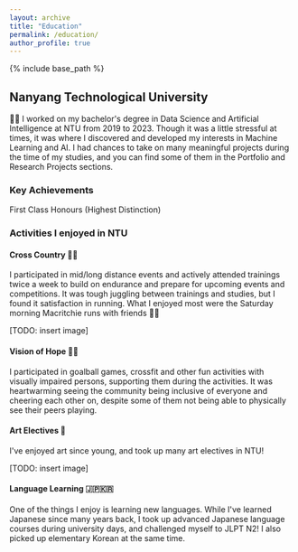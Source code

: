 ```yaml
---
layout: archive
title: "Education"
permalink: /education/
author_profile: true
---
```


{% include base_path %}

<!-- {% for post in site.teaching reversed %}
  {% include archive-single.html %}
{% endfor %} -->

## Nanyang Technological University

👩‍🎓 I worked on my bachelor's degree in Data Science and Artificial Intelligence at NTU from 2019 to 2023. Though it was a little stressful at times, it was where I discovered and developed my interests in Machine Learning and AI. I had chances to take on many meaningful projects during the time of my studies, and you can find some of them in the Portfolio and Research Projects sections.

### Key Achievements

First Class Honours (Highest Distinction)

### Activities I enjoyed in NTU

#### Cross Country 🏃‍♀️

I participated in mid/long distance events and actively attended trainings twice a week to build on endurance and
prepare for upcoming events and competitions. It was tough juggling between trainings and studies, but I found it satisfaction in running. What I enjoyed most were the Saturday morning Macritchie runs with friends 🌳🌼

[TODO: insert image]

#### Vision of Hope 🧑‍🦯

I participated in goalball games, crossfit and other fun activities with visually impaired persons, supporting them during the activities. It was heartwarming seeing the community being inclusive of everyone and cheering each other on, despite some of them not being able to physically see their peers playing.

#### Art Electives 🎨

I've enjoyed art since young, and took up many art electives in NTU!

[TODO: insert image]

#### Language Learning 🇯🇵🇰🇷

One of the things I enjoy is learning new languages. While I've learned Japanese since many years back, I took up advanced Japanese language courses during university days, and challenged myself to JLPT N2! I also picked up elementary Korean at the same time.
